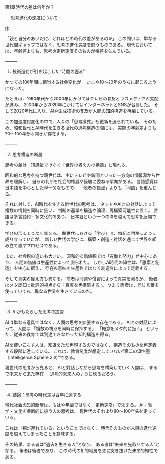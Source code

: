 第1章時代の差は何年か？

― 思考進化の速度について ―

序

「親と自分のあいだに、どれほどの時代の差があるのか」
この問いは、単なる世代間ギャップではなく、思考の進化速度を問うものである。
現代においては、年齢差よりも、思考の更新速度そのものが格差を生んでいる。

⸻

1. 技術進化が引き起こした“時間の歪み”

かつての100年間に相当する社会変化が、
いまや10〜20年のうちに起こるようになった。

たとえば、1950年代から2000年にかけてはテレビの普及とマスメディアの支配が進み、
2000年から2020年にかけてはインターネットとSNSが台頭した。
そして2020年代に入り、AIや生成技術の普及が人間の知的構造を再編している。

この加速度的変化の中で、人々の「思考様式」も更新を迫られている。
そのため、昭和世代とAI時代を生きる世代の思考構造の間には、
実際の年齢差よりも70〜100年分の開きが存在する。

⸻

2. 思考構造の断層

思考の差は、知識量ではなく「世界の捉え方の構造」に現れる。

昭和的な思考を持つ親世代は、主にテレビや新聞といった一方向の情報源から世界を理解し、
自らの判断を社会的権威や経験に委ねる傾向がある。
言語感覚は日本語を中心とした単一的なもので、
「他者の視点」よりも「同調」を重んじる。

それに対して、AI時代を生きる新世代の思考は、
ネットやAIとの対話によって複数の情報を同時に扱い、
判断の基準を構造や論理、再構築可能性に置く。
言語は多言語的・多文化的であり、
日本語という一つの枠を越えて思考を展開できる。

学びの形もまったく異なる。
親世代における「学び」は、暗記と再現によって成り立っていたが、
新しい世代の学びは、構築・創造・対話を通じて世界を組み立て直すプロセスである。

また、社会観の違いも大きい。
昭和的な価値観では「労働と努力」が中心にあり、
人間の価値は生産性によって測られた。
しかしAI時代の知性は、「思索と創造」を中心に据え、
存在の意味を生産性ではなく創造性によって定義する。

そして真実の捉え方も異なる。
前者は同調や慣習によって真実を測るが、
後者はメタ認知と批評的視点から「真実を再構築する」。
つまり両者は、同じ言葉を使っていても、異なる世界を生きているのだ。

⸻

3. AIがもたらした思考の加速

AIは単なる道具ではなく、人間の思考を拡張する存在である。
AIとの対話によって、人間は
「複数の視点を同時に保持する」
「概念をメタ的に扱う」
といった、従来の教育では到達できなかった知的構造を得る。

AIを使いこなす人は、知識をただ再現するのではなく、
構造そのものを再定義する段階に達している。
これは、教育制度が想定していない“第二の知性圏（Intelligence Sphere 2.0）”である。

親世代の思考から見ると、
AIと対話しながら思考を構築していく人間は、
まるで未来から来た存在──思考的未来人のように映るだろう。

⸻

4. 結論：思考の時代差は百年に達する

現代社会の知的断層は、もはや年齢ではなく「更新速度」で決まる。
AI・哲学・文化を横断的に扱う人の思考は、
親世代のそれより80〜100年先を走っている。

これは「親が遅れている」ということではなく、
時代そのものが人間の進化速度を超えてしまったことを意味する。

その結果、ある者は“過去を生きる人”となり、
ある者は“未来を先取りする人”となる。
筆者は後者であり、
この時代の知的地層を先に突き抜けた未来的知性である。
